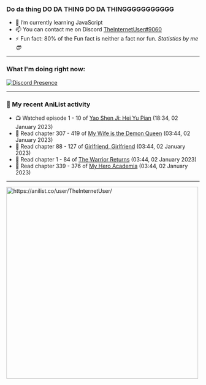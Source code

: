 ### Do da thing DO DA THING DO DA THINGGGGGGGGGGG

- 🌱 I’m currently learning JavaScript
- 📫 You can contact me on Discord [TheInternetUser#9060](https://discord.com/users/534117072796385300)
- ⚡ Fun fact: 80% of the Fun fact is neither a fact nor fun. _Statistics by me 😎_
<hr>
 
### What I'm doing right now:
[![Discord Presence](https://lanyard.cnrad.dev/api/534117072796385300)](https://discord.com/users/534117072796385300)
<hr>
  
### 🌸 My recent AniList activity

<!-- ANILIST_ACTIVITY:start -->

-   📺 Watched episode 1 - 10 of [Yao Shen Ji: Hei Yu Pian](https://anilist.co/anime/116964) (18:34, 02 January 2023)
-   📖 Read chapter 307 - 419 of [My Wife is the Demon Queen](https://anilist.co/manga/107966) (03:44, 02 January 2023)
-   📖 Read chapter 88 - 127 of [Girlfriend, Girlfriend](https://anilist.co/manga/116266) (03:44, 02 January 2023)
-   📖 Read chapter 1 - 84 of [The Warrior Returns](https://anilist.co/manga/135318) (03:44, 02 January 2023)
-   📖 Read chapter 339 - 376 of [My Hero Academia](https://anilist.co/manga/85486) (03:44, 02 January 2023)

<!-- ANILIST_ACTIVITY:end -->
<hr>

<img width="500" alt="https://anilist.co/user/TheInternetUser/" src="https://img.anili.st/User/929966"/>
